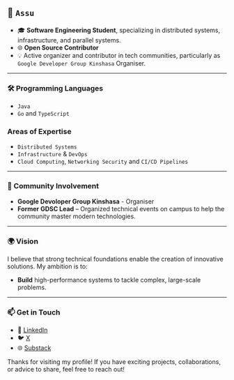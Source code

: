 ## 👋 `Assu`
- 🎓 **Software Engineering Student**, specializing in distributed systems, infrastructure, and parallel systems.
- 🌐 **Open Source Contributor** 
- 💡 Active organizer and contributor in tech communities, particularly as `Google Developer Group Kinshasa` Organiser.

---

### 🛠️ Programming Languages
- `Java`
- `Go` and `TypeScript`

### Areas of Expertise
- `Distributed Systems`
- `Infrastructure` & `DevOps`
- `Cloud Computing`, `Networking Security` and `CI/CD Pipelines`
---

### 🎤 Community Involvement
- **Google Devoloper Group Kinshasa** - Organiser
- **Former GDSC Lead** – Organized technical events on campus to help the community master modern technologies.
---

### 🌍 Vision

I believe that strong technical foundations enable the creation of innovative solutions. My ambition is to:  
- **Build** high-performance systems to tackle complex, large-scale problems.  
---

### 📫 Get in Touch

- 💼 [LinkedIn](https://www.linkedin.com/in/assu2000)  
- 🐦 [X](https://twitter.com/assu_2000)  
- 🌐 [Substack](https://assu2000.substack.com/)

Thanks for visiting my profile! If you have exciting projects, collaborations, or advice to share, feel free to reach out!
